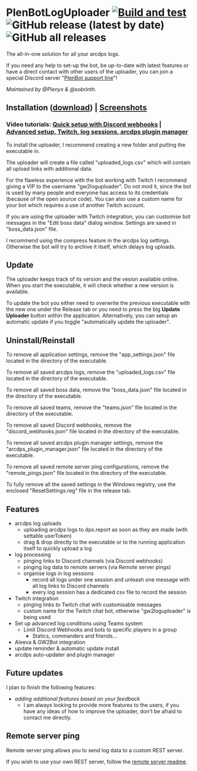 # PlenBotLogUploader [![Build and test](https://github.com/Plenyx/PlenBotLogUploader/actions/workflows/build-and-test.yml/badge.svg?branch=main)](https://github.com/Plenyx/PlenBotLogUploader/actions/workflows/build-and-test.yml) ![GitHub release (latest by date)](https://img.shields.io/github/downloads/Plenyx/PlenBotLogUploader/latest/total?label=latest%20release%20downloads&style=flat-square) ![GitHub all releases](https://img.shields.io/github/downloads/Plenyx/PlenBotLogUploader/total?label=total%20downloads&style=flat-square)
The all-in-one solution for all your arcdps logs.

If you need any help to set-up the bot, be up-to-date with latest features or have a direct contact with other users of the uploader, you can join a special Discord server "[PlenBot support line](https://discord.gg/khMDaym)"!

*Maintained by @Plenyx & @sobrinth.*

## Installation ([download](https://github.com/Plenyx/PlenBotLogUploader/releases)) | [Screenshots](https://plenbot.net/uploader/?utm_source=github&utm_medium=referral&utm_campaign=readme)

### **Video tutorials:** [Quick setup with Discord webhooks](https://www.youtube.com/watch?v=EsMy0yKdjXk) | [Advanced setup, Twitch, log sessions, arcdps plugin manager](https://www.youtube.com/watch?v=plGFNL4kuZY)

To install the uploader, I recommend creating a new folder and putting the executable in.

The uploader will create a file called "uploaded_logs.csv" which will contain all upload links with additional data.

For the flawless experience with the bot working with Twitch I recommend giving a VIP to the username "gw2loguploader". Do not mod it, since the bot is used by many people and everyone has access to its credentials (because of the open source code). You can also use a custom name for your bot which requires a use of another Twitch account.

If you are using the uploader with Twitch integration, you can customise bot messages in the "Edit boss data" dialog window. Settings are saved in "boss_data.json" file.

I recommend using the compress feature in the arcdps log settings. Otherwise the bot will try to archive it itself, which delays log uploads.

## Update
The uploader keeps track of its version and the vesion available online.
When you start the executable, it will check whether a new version is available.

To update the bot you either need to overwrite the previous executable with the new one under the Release tab or you need to press the big **Update Uploader** button within the application. Alternatively, you can setup an automatic update if you toggle "automatically update the uploader".

## Uninstall/Reinstall
To remove all application settings, remove the "app_settings.json" file located in the directory of the executable.

To remove all saved arcdps logs, remove the "uploaded_logs.csv" file located in the directory of the executable.

To remove all saved boss data, remove the "boss_data.json" file located in the directory of the executable.

To remove all saved teams, remove the "teams.json" file located in the directory of the executable.

To remove all saved Discord webhooks, remove the "discord_webhooks.json" file located in the directory of the executable.

To remove all saved arcdps plugin manager settings, remove the "arcdps_plugin_manager.json" file located in the directory of the executable.

To remove all saved remote server ping configurations, remove the "remote_pings.json" file located in the directory of the executable.

To fully remove all the saved settings in the Windows registry, use the enclosed "ResetSettings.reg" file in the release tab.

## Features
* arcdps log uploads
  * uploading arcdps logs to dps.report as soon as they are made (with settable userToken)
  * drag & drop directly to the executable or to the running application itself to quickly upload a log
* log processing
  * pinging links to Discord channels (via Discord webhooks)
  * pinging log data to remote servers (via Remote server pings)
  * organise logs in log sessions
    * record all logs under one session and unleash one message with all log links to Discord channels
    * every log session has a dedicated csv file to record the session
* Twitch integration
  * pinging links to Twitch chat with customisable messages
  * custom name for the Twitch chat bot, otherwise "gw2loguploader" is being used
* Set up advanced log conditions using Teams system
  * Limit Discord Webhooks and bots to specific players in a group
    * Statics, commanders and friends...
* Aleeva & GW2Bot integration
* update reminder & automatic update install
* arcdps auto-updater and plugin manager

## Future updates
I plan to finish the following features:
* *adding additional features based on your feedback*
  * I am always looking to provide more features to the users, if you have any ideas of how to improve the uploader, don't be afraid to contact me directly.

## Remote server ping
Remote server ping allows you to send log data to a custom REST server.

If you wish to use your own REST server, follow the [remote server readme](https://github.com/Plenyx/PlenBotLogUploader/blob/main/remote-server/README.md).
